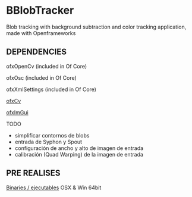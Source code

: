 # BBlobTracker
Blob tracking with background subtraction and color tracking application, made with Openframeworks


## DEPENDENCIES ##

ofxOpenCv (included in Of Core)

ofxOsc (included in Of Core)

ofxXmlSettings (included in Of Core)

[ofxCv](https://github.com/kylemcdonald/ofxCv)

[ofxImGui](https://github.com/jvcleave/ofxImGui)

TODO

- simplificar contornos de blobs
- entrada de Syphon y Spout
- configuración de ancho y alto de imagen de entrada
- calibración (Quad Warping) de la imagen de entrada

## PRE REALISES ##
[Binaries / ejecutables](https://github.com/matiasrc/BBtracker/releases) OSX & Win 64bit
